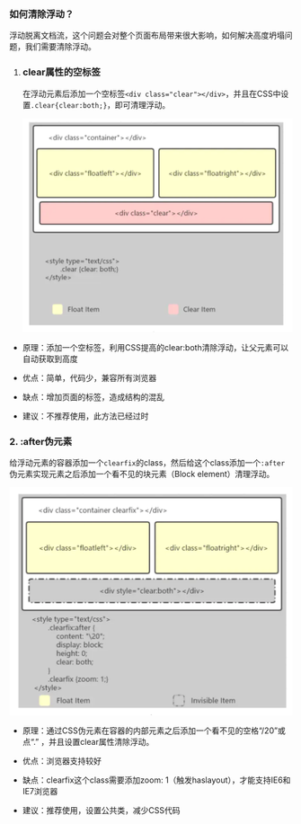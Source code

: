 ### 如何清除浮动？

浮动脱离文档流，这个问题会对整个页面布局带来很大影响，如何解决高度坍塌问题，我们需要清除浮动。

1. ### clear属性的空标签

   在浮动元素后添加一个空标签`<div class="clear"></div>`，并且在CSS中设置`.clear{clear:both;}`，即可清理浮动。

   ![image-20201014170652816](../images/image-20201014170652816.png)

+ 原理：添加一个空标签，利用CSS提高的clear:both清除浮动，让父元素可以自动获取到高度

+ 优点：简单，代码少，兼容所有浏览器

+ 缺点：增加页面的标签，造成结构的混乱

+ 建议：不推荐使用，此方法已经过时

### 2. :after伪元素

给浮动元素的容器添加一个`clearfix`的class，然后给这个class添加一个`:after`伪元素实现元素之后添加一个看不见的块元素（Block element）清理浮动。

![image-20201014170830646](../images/image-20201014170830646.png)

+ 原理：通过CSS伪元素在容器的内部元素之后添加一个看不见的空格“/20”或点“.” ，并且设置clear属性清除浮动。

+ 优点：浏览器支持较好

+ 缺点：clearfix这个class需要添加zoom: 1（触发haslayout），才能支持IE6和IE7浏览器

+ 建议：推荐使用，设置公共类，减少CSS代码


